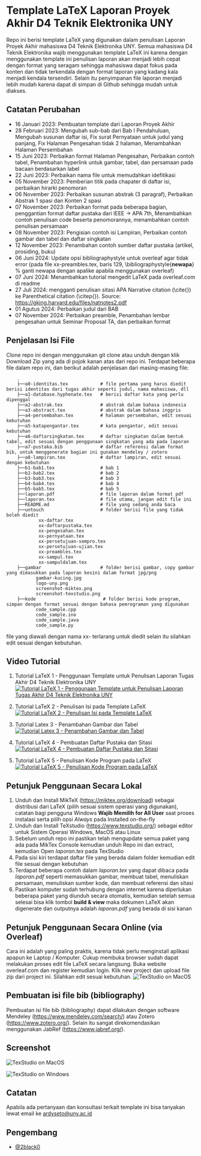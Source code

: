 
# Template LaTeX Laporan Proyek Akhir D4 Teknik Elektronika UNY

Repo ini berisi template LaTeX yang digunakan dalam penulisan Laporan Proyek Akhir mahasiswa D4 Teknik Elektronika UNY. Semua mahasiswa D4 Teknik Elektronika wajib menggunakan template LaTeX ini karena dengan menggunakan template ini penulisan laporan akan menjadi lebih cepat dengan format yang seragam sehingga mahasiswa dapat fokus pada konten dan tidak terkendala dengan format laporan yang kadang kala menjadi kendala tersendiri. Selain itu penyimpanan file laporan menjadi lebih mudah karena dapat di simpan di Github sehingga mudah untuk diakses.

## Catatan Perubahan

- 16 Januari 2023: Pembuatan template dari Laporan Proyek Akhir
- 28 Februari 2023: Mengubah sub-bab dari Bab I Pendahuluan, Mengubah susunan daftar isi, Fix surat Pernyataan untuk judul yang panjang, Fix Halaman Pengesahan tidak 2 halaman, Menambahkan Halaman Persembahan
- 15 Juni 2023: Perbaikan format Halaman Pengesahan, Perbaikan contoh tabel, Penambahan hyperlink untuk gambar, tabel, dan persamaan pada bacaan berdasarkan label
- 22 Juni 2023: Perbaikan nama file untuk memudahkan idefitikasi
- 05 November 2023: Pemberian titik pada chapater di daftar isi, perbaikan hirarki penomoran
- 06 November 2023: Perbaikan susunan abstrak (3 paragraf), Perbaikan Abstrak 1 spasi dan Konten 2 spasi
- 07 November 2023: Perbaikan format pada beberapa bagian, penggantian format daftar pustaka dari IEEE -> APA 7th, Menambahkan contoh penulisan code beserta penomorannya, menambahkan contoh penulisan persamaan
- 08 November 2023: Pengisian contoh isi Lampiran, Perbaikan contoh gambar dan tabel dan daftar singkatan
- 12 November 2023: Penambahan contoh sumber daftar pustaka (artikel, prosiding, buku)
- 06 Juni 2024: Update opsi bibliographystyle untuk overleaf agar tidak error (pada file xx-preambles.tex, baris 129, \bibliographystyle{**newapa**} % ganti newapa dengan apalike apabila menggunakan overleaf)
- 07 Juni 2024: Menambahkan tutorial mengedit LaTeX pada overleaf.com di readme
- 27 Juli 2024: mengganti penulisan sitasi APA Narrative citation (\cite{}) ke Parenthetical citation (\citep{}). Source: https://gking.harvard.edu/files/natnotes2.pdf
- 01 Agutus 2024: Perbaikan judul dari BAB
- 07 November 2024: Perbaikan preamble, Penambahan lembar pengesahan untuk Seminar Proposal TA, dan perbaikan format

## Penjelasan Isi File

Clone repo ini dengan menggunakan git clone atau unduh dengan klik Download Zip yang ada di pojok kanan atas dari repo ini. Terdapat beberapa file dalam repo ini, dan berikut adalah penjelasan dari masing-masing file:

        .
        ├──a0-identitas.tex            # file pertama yang harus diedit berisi identitas dari tugas akhir seperti judul, nama mahasiswa, dll
        ├──a1-database.hyphenate.tex   # berisi daftar kata yang perlu dipenggal
        ├──a2-abstrak.tex              # abstrak dalam bahasa indonesia
        ├──a3-abstract.tex             # abstrak dalam bahasa inggris
        ├──a4-persembahan.tex          # halaman persembahan, edit sesuai kebutuhan
        ├──a5-katapengantar.tex        # kata pengantar, edit sesuai kebutuhan
        ├──a6-daftarsingkatan.tex      # daftar singkatan dalam bentuk tabel, edit sesuai dengan penggunaan singkatan yang ada pada laporan
        ├──a7-pustaka.bib              # daftar referensi dalam format bib, untuk menggenerate bagian ini gunakan mendeley / zotero
        ├──a8-lampiran.tex             # daftar lampiran, edit sesuai dengan kebutuhan
        ├──b1-bab1.tex                 # bab 1
        ├──b2-bab2.tex                 # bab 2
        ├──b3-bab3.tex                 # bab 3
        ├──b4-bab4.tex                 # bab 4
        ├──b5-bab5.tex                 # bab 5
        ├──laporan.pdf                 # file laporan dalam format pdf
        ├──laporan.tex                 # file utama, jangan edit file ini 
        ├──README.md                   # file yang sedang anda baca
        ├──untouch                     # folder berisi file yang tidak boleh diedit 
                xx-daftar.tex               
                xx-daftarpustaka.tex        
                xx-pengesahan.tex           
                xx-pernyataan.tex           
                xx-persetujuan-sempro.tex
                xx-persetujuan-ujian.tex             
                xx-preambles.tex            
                xx-sampul.tex               
                xx-sampuldalam.tex          
        ├──gambar                      # folder berisi gambar, copy gambar yang dimasukkan pada laporan kesini dalam format jpg/png
               gambar-kucing.jpg
               logo-uny.png
               screenshot-miktex.png
               screenshot-texstudio.png
        ├──kode                         # folder berisi kode program, simpan dengan format sesuai dengan bahasa pemrograman yang digunakan
               code_sample.cpp
               code_sample.ino
               code_sample.java
               code_sample.py

file yang diawali dengan nama xx- terlarang untuk diedit selain itu silahkan edit sesuai dengan kebutuhan.

## Video Tutorial
1. Tutorial LaTeX 1 - Penggunaan Template untuk Penulisan Laporan Tugas Akhir D4 Teknik Elektronika UNY
[![Tutorial LaTeX 1 - Penggunaan Template untuk Penulisan Laporan Tugas Akhir D4 Teknik Elektronika UNY](https://i.ytimg.com/vi/lnPTVrOGB90/hqdefault.jpg)](https://www.youtube.com/watch?v=lnPTVrOGB90)

1. Tutorial LaTeX 2 - Penulisan Isi pada Template LaTeX
[![Tutorial LaTeX 2 - Penulisan Isi pada Template LaTeX](https://i.ytimg.com/vi/4Qk_2pknhsM/hqdefault.jpg)](https://www.youtube.com/watch?v=4Qk_2pknhsM)

1. Tutorial Latex 3 - Penambahan Gambar dan Tabel
[![Tutorial Latex 3 - Penambahan Gambar dan Tabel](https://i.ytimg.com/vi/oxY1mbZgv94/hqdefault.jpg)](https://www.youtube.com/watch?v=oxY1mbZgv94)

1. Tutorial LaTeX 4 - Pembuatan Daftar Pustaka dan Sitasi
[![Tutorial LaTeX 4 - Pembuatan Daftar Pustaka dan Sitasi](https://i.ytimg.com/vi/goq-IS4WJW4/hqdefault.jpg)](https://www.youtube.com/watch?v=goq-IS4WJW4)

1. Tutorial LaTeX 5 - Penulisan Kode Program pada LaTeX
[![Tutorial LaTeX 5 - Penulisan Kode Program pada LaTeX](https://i.ytimg.com/vi/JeSJ0mYfxA0/hqdefault.jpg)](https://www.youtube.com/watch?v=JeSJ0mYfxA0)

## Petunjuk Penggunaan Secara Lokal
1. Unduh dan Install MikTeX (https://miktex.org/download) sebagai distribusi dari LaTeX (pilih sesuai sistem operasi yang digunakan), catatan bagi pengguna Windows **Wajib Memilih for All User** saat proses instalasi serta pilih opsi _Always_ pada Installed on-the-fly
2. Unduh dan Install TeXstudio (https://www.texstudio.org/) sebagai editor untuk Sistem Operasi Windows, MacOS atau Linux
3. Sebelum unduh repo ini pastikan telah mengupdate semua paket yang ada pada MikTex Console kemudian unduh Repo ini dan extract, kemudian Open _laporan.tex_ pada TexStudio
4. Pada sisi kiri terdapat daftar file yang berada dalam folder kemudian edit file sesuai dengan kebutuhan
5. Terdapat beberapa contoh dalam _laporan.tex_ yang dapat dibaca pada _laporan.pdf_ seperti memasukkan gambar, membuat tabel, menuliskan persamaan, menuliskan sumber kode, dan membuat referensi dan sitasi
6. Pastikan komputer sudah terhubung dengan internet karena diperlukan beberapa paket yang diunduh secara otomatis, kemudian setelah semua selesai bisa klik tombol **build & view** maka dokumen LaTeX akan digenerate dan outputnya adalah _laporan.pdf_ yang berada di sisi kanan

## Petunjuk Penggunaan Secara Online (via Overleaf)
Cara ini adalah yang paling praktis, karena tidak perlu menginstall aplikasi apapun ke Laptop / Komputer. Cukup membuka browser sudah dapat melakukan proses edit file LaTeX secara langsung.
Buka website overleaf.com dan register kemudian login. Klik new project dan upload file zip dari project ini. Silahkan edit sesuai kebutuhan.
![TexStudio on MacOS](gambar/screenshot-overleaf.png "Editing LaTeX on Overleaf")

## Pembuatan isi file bib (bibliography)
Pembuatan isi file bib (bibliography) dapat dilakukan dengan software Mendeley (https://www.mendeley.com/search/) atau Zotero (https://www.zotero.org/). Selain itu sangat direkomendasikan menggunakan JabRef (https://www.jabref.org/).

## Screenshot
![TexStudio on MacOS](gambar/screenshot-texstudio-macos.png "TexStudio on MacOS")

![TexStudio on Windows](gambar/screenshot-texstudio-windows.png "TexStudio on Windows")

## Catatan
Apabila ada pertanyaan dan konsultasi terkait template ini bisa tanyakan lewat email ke ardyseto@uny.ac.id

## Pengembang

- [@2black0](https://www.github.com/2black0)

